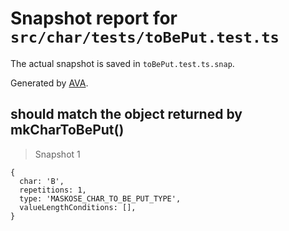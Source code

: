 # Snapshot report for `src/char/tests/toBePut.test.ts`

The actual snapshot is saved in `toBePut.test.ts.snap`.

Generated by [AVA](https://ava.li).

## should match the object returned by mkCharToBePut()

> Snapshot 1

    {
      char: 'B',
      repetitions: 1,
      type: 'MASKOSE_CHAR_TO_BE_PUT_TYPE',
      valueLengthConditions: [],
    }
